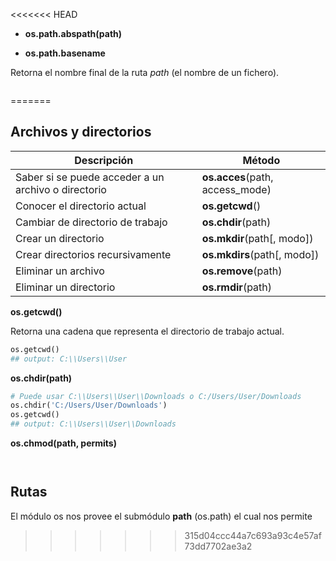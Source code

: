 <<<<<<< HEAD
- **os.path.abspath(path)**


- **os.path.basename**

Retorna el nombre final de la ruta *path* (el nombre de un fichero).

```py


```
=======
## Archivos y directorios

| Descripción | Método |
| ----------- | ------ |
|Saber si se puede acceder a un archivo o directorio|**os.acces**(path, access_mode)|
|Conocer el directorio actual|**os.getcwd**()|
|Cambiar de directorio de trabajo|**os.chdir**(path)|
|Crear un directorio|**os.mkdir**(path[, modo])|
|Crear directorios recursivamente|**os.mkdirs**(path[, modo])|
|Eliminar un archivo|**os.remove**(path)|
|Eliminar un directorio|**os.rmdir**(path)|



**os.getcwd()**

Retorna una cadena que representa el directorio de trabajo actual.

```python
os.getcwd()
## output: C:\\Users\\User
```

**os.chdir(path)**

```python
# Puede usar C:\\Users\\User\\Downloads o C:/Users/User/Downloads 
os.chdir('C:/Users/User/Downloads')
os.getcwd()
## output: C:\\Users\\User\\Downloads
```

**os.chmod(path, permits)**

```python

```


```python

```

## Rutas

El módulo os nos provee el submódulo **path** (os.path) el cual nos permite

>>>>>>> 315d04ccc44a7c693a93c4e57af73dd7702ae3a2
